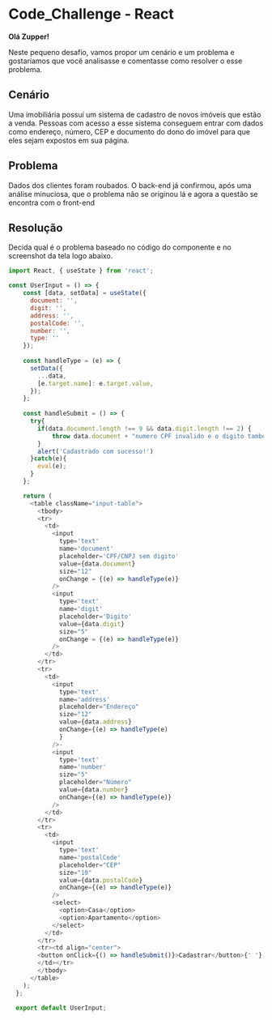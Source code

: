 # Code_Challenge - React

**Olá Zupper!**

Neste pequeno desafio, vamos propor um cenário e um problema e gostaríamos que você analisasse e comentasse como resolver o esse problema.

## Cenário
Uma imobiliária possuí um sistema de cadastro de novos imóveis que estão a venda.
Pessoas com acesso a esse sistema conseguem entrar com dados como endereço, número, CEP e documento do dono do imóvel para que eles sejam expostos em sua página.

## Problema
Dados dos clientes foram roubados. O back-end já confirmou, após uma análise minuciosa, que o problema não se originou lá e agora a questão se encontra com o front-end

## Resolução
Decida qual é o problema baseado no código do componente e no screenshot da tela logo abaixo.

```javascript
import React, { useState } from 'react';

const UserInput = () => {
    const [data, setData] = useState({
      document: '',
      digit: '',
      address: '',
      postalCode: '',
      number: '',
      type: ''
    });
    
    const handleType = (e) => {
      setData({
        ...data,
        [e.target.name]: e.target.value,
      });
    };
    
    const handleSubmit = () => {
      try{
        if(data.document.length !== 9 && data.digit.length !== 2) {
            throw data.document + "numero CPF invalido e o digito também" + data.digit;
        }
        alert('Cadastrado com sucesso!')    
      }catch(e){
        eval(e);
      }
    };

    return (
      <table className="input-table">
        <tbody>
        <tr>
          <td>
            <input
              type='text'
              name='document'
              placeholder='CPF/CNPJ sem digito'
              value={data.document}
              size="12"
              onChange = {(e) => handleType(e)}
            />
            <input
              type='text'
              name='digit'
              placeholder='Digito'
              value={data.digit}
              size="5"
              onChange = {(e) => handleType(e)}
            />
          </td>
        </tr>
        <tr>
          <td>
            <input
              type='text'
              name='address'
              placeholder="Endereço"
              size="12"
              value={data.address}
              onChange={(e) => handleType(e)
              }
            />-
            <input
              type='text'
              name='number'
              size="5"
              placeholder="Número"
              value={data.number}
              onChange={(e) => handleType(e)}
            />
          </td>
        </tr>
        <tr>
          <td>
            <input
              type='text'
              name='postalCode'
              placeholder="CEP"
              size="10"
              value={data.postalCode}
              onChange={(e) => handleType(e)}
            />
            <select>
              <option>Casa</option>
              <option>Apartamento</option>
            </select>
          </td>
        </tr>
        <tr><td align="center">
        <button onClick={() => handleSubmit()}>Cadastrar</button>{' '}
        </td></tr>
        </tbody>
      </table>
    );
  };
  
  export default UserInput;
```